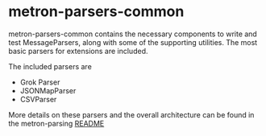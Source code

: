 <!--
Licensed to the Apache Software Foundation (ASF) under one
or more contributor license agreements.  See the NOTICE file
distributed with this work for additional information
regarding copyright ownership.  The ASF licenses this file
to you under the Apache License, Version 2.0 (the
"License"); you may not use this file except in compliance
with the License.  You may obtain a copy of the License at

    http://www.apache.org/licenses/LICENSE-2.0

Unless required by applicable law or agreed to in writing, software
distributed under the License is distributed on an "AS IS" BASIS,
WITHOUT WARRANTIES OR CONDITIONS OF ANY KIND, either express or implied.
See the License for the specific language governing permissions and
limitations under the License.
-->
# metron-parsers-common

metron-parsers-common contains the necessary components to write and test MessageParsers, along with some of the supporting utilities. The most basic parsers for extensions are included.

The included parsers are
* Grok Parser
* JSONMapParser
* CSVParser

More details on these parsers and the overall architecture can be found in the metron-parsing [README](..#README.md) 
